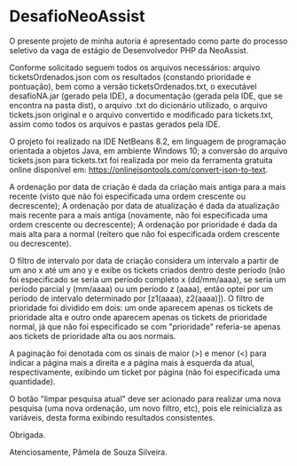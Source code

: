 # DesafioNeoAssist

O presente projeto de minha autoria é apresentado como parte do processo seletivo da vaga de estágio de Desenvolvedor PHP da NeoAssist. 

Conforme solicitado seguem todos os arquivos necessários: arquivo ticketsOrdenados.json com os resultados (constando prioridade e pontuação), bem como a versão ticketsOrdenados.txt, o executável desafioNA.jar (gerado pela IDE), a documentação (gerada pela IDE, que se encontra na pasta dist), o arquivo .txt do dicionário utilizado, o arquivo tickets.json original e o arquivo convertido e modificado para tickets.txt, assim como todos os arquivos e pastas gerados pela IDE. 

O projeto foi realizado na IDE NetBeans 8.2, em linguagem de programação orientada a objetos Java, em ambiente Windows 10; a conversão do arquivo tickets.json para tickets.txt foi realizada por meio da ferramenta gratuita online disponível em: https://onlinejsontools.com/convert-json-to-text. 

A ordenação por data de criação é dada da criação mais antiga para a mais recente (visto que não foi especificada uma ordem crescente ou decrescente); A ordenação por data de atualização é dada da atualização mais recente para a mais antiga (novamente, não foi especificada uma ordem crescente ou decrescente); A ordenação por prioridade é dada da mais alta para a normal (reitero que não foi especificada ordem crescente ou decrescente). 

O filtro de intervalo por data de criação considera um intervalo a partir de um ano x até um ano y e exibe os tickets criados dentro deste período (não foi especificado se seria um período completo x (dd/mm/aaaa), se seria um período parcial y (mm/aaaa) ou um período z (aaaa), então optei por um período de intervalo determinado por [z1(aaaa), z2(aaaa)]). O filtro de prioridade foi dividido em dois: um onde aparecem apenas os tickets de prioridade alta e outro onde aparecem apenas os tickets de prioridade normal, já que não foi especificado se com "prioridade" referia-se apenas aos tickets de prioridade alta ou aos normais.

A paginação foi denotada com os sinais de maior (>) e menor (<) para indicar a página mais a direita e a página mais à esquerda da atual, respectivamente, exibindo um ticket por página (não foi especificada uma quantidade).

O botão "limpar pesquisa atual" deve ser acionado para realizar uma nova pesquisa (uma nova ordenação, um novo filtro, etc), pois ele reinicializa as variáveis, desta forma exibindo resultados consistentes.

Obrigada. 

Atenciosamente, 
Pâmela de Souza Silveira.
